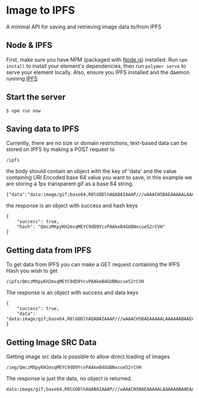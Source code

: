 # Image to IPFS

A minimal API for saving and retrieving image data to/from IPFS


## Node & IPFS

First, make sure you have NPM (packaged with [Node.js](https://nodejs.org)) installed. Run `npm install` to install your element's dependencies, then run `polymer serve` to serve your element locally. Also, ensure you IPFS installed and the daemon running [IPFS](https://ipfs.io/docs/install/)

## Start the server 

```
$ npm run now
```

## Saving data to IPFS

Currently, there are no size or domain restrictions, text-based data can be stored on IPFS by making a POST request to 

```
/ipfs 
```

the body should contain an object with the key of 'data' and the value containing URI Encoded base 64 value you want to save, in this example we are storing a 1px transparent gif as a base 64 string.

```
{"data":"data:image/gif;base64,R0lGODlhAQABAIAAAP///wAAACH5BAEAAAAALAAAAAABAAEAAAICRAEAOw=="}
```

the response is an object with success and hash keys

```
{
    "success": true,
    "hash": "QmczMXpyKH2msqMEYC9dD9YcvPAAkeB4GUBNxcue52rCVH"
}
```

## Getting data from IPFS

To get data from IPFS you can make a GET request containing the IPFS Hash you wish to get

```
/ipfs/QmczMXpyKH2msqMEYC9dD9YcvPAAkeB4GUBNxcue52rCVH
```

The response is an object with success and data keys

```
{
    "success": true,
    "data": "data:image/gif;base64,R0lGODlhAQABAIAAAP///wAAACH5BAEAAAAALAAAAAABAAEAAAICRAEAOw=="
}
```

## Getting Image SRC Data 

Getting image src data is possible to allow direct loading of images

```
/img/QmczMXpyKH2msqMEYC9dD9YcvPAAkeB4GUBNxcue52rCVH
```

The response is just the data, no object is returned.

```
data:image/gif;base64,R0lGODlhAQABAIAAAP///wAAACH5BAEAAAAALAAAAAABAAEAAAICRAEAOw==
```

